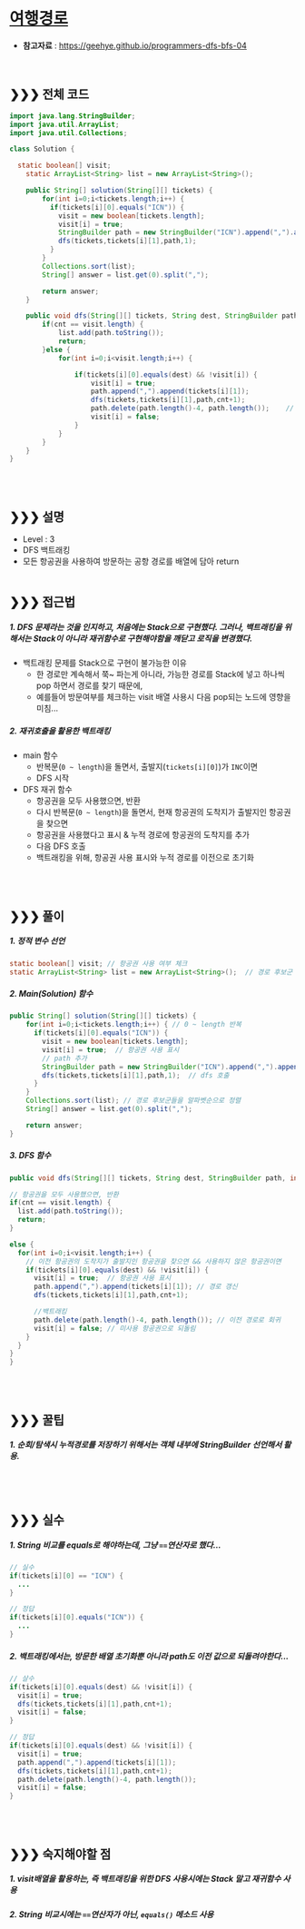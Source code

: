 # [여행경로](https://programmers.co.kr/learn/courses/30/lessons/43164)
* **참고자료** : https://geehye.github.io/programmers-dfs-bfs-04

<br>

## &#10095;&#10095;&#10095; 전체 코드
```java
import java.lang.StringBuilder;
import java.util.ArrayList;
import java.util.Collections;

class Solution {

  static boolean[] visit;
	static ArrayList<String> list = new ArrayList<String>();

    public String[] solution(String[][] tickets) {
        for(int i=0;i<tickets.length;i++) {
          if(tickets[i][0].equals("ICN")) {
            visit = new boolean[tickets.length];
            visit[i] = true;
            StringBuilder path = new StringBuilder("ICN").append(",").append(tickets[i][1]);
            dfs(tickets,tickets[i][1],path,1);
          }
        }
        Collections.sort(list);
        String[] answer = list.get(0).split(",");

        return answer;
    }

    public void dfs(String[][] tickets, String dest, StringBuilder path, int cnt) {
		if(cnt == visit.length) {
			list.add(path.toString());
			return;
		}else {
			for(int i=0;i<visit.length;i++) {

				if(tickets[i][0].equals(dest) && !visit[i]) {
					visit[i] = true;
					path.append(",").append(tickets[i][1]);
					dfs(tickets,tickets[i][1],path,cnt+1);
					path.delete(path.length()-4, path.length());	// 실수  
					visit[i] = false;
				}
			}
		}
	}
}
```

<br><br>

## &#10095;&#10095;&#10095; 설명
* Level : 3
* DFS 백트래킹
* 모든 항공권을 사용하여 방문하는 공항 경로를 배열에 담아 return
<br><br>


## &#10095;&#10095;&#10095; 접근법   
##### 1. DFS 문제라는 것을 인지하고, 처음에는 Stack으로 구현했다. 그러나, 백트래킹을 위해서는 Stack이 아니라 재귀함수로 구현해야함을 깨닫고 로직을 변경했다.
* 백트래킹 문제를 Stack으로 구현이 불가능한 이유
  * 한 경로만 계속해서 쭉~ 파는게 아니라, 가능한 경로를 Stack에 넣고 하나씩 pop 하면서 경로를 찾기 때문에,
  * 예를들어 방문여부를 체크하는 visit 배열 사용시 다음 pop되는 노드에 영향을 미침...

##### 2. 재귀호출을 활용한 백트래킹
* main 함수
  * 반복문(`0 ~ length`)을 돌면서, 출발지(`tickets[i][0]`)가 `INC`이면
  * DFS 시작
* DFS 재귀 함수
  * 항공권을 모두 사용했으면, 반환
  * 다시 반복문(`0 ~ length`)을 돌면서, 현재 항공권의 도착지가 출발지인 항공권을 찾으면
  * 항공권을 사용했다고 표시 & 누적 경로에 항공권의 도착지를 추가
  * 다음 DFS 호출
  * 백트래킹을 위해, 항공권 사용 표시와 누적 경로를 이전으로 초기화

<br><br>

## &#10095;&#10095;&#10095; 풀이
##### 1. 정적 변수 선언
```java
static boolean[] visit; // 항공권 사용 여부 체크
static ArrayList<String> list = new ArrayList<String>();  // 경로 후보군 저장
```

##### 2. Main(Solution) 함수
```java
public String[] solution(String[][] tickets) {
    for(int i=0;i<tickets.length;i++) { // 0 ~ length 반복
      if(tickets[i][0].equals("ICN")) {
        visit = new boolean[tickets.length];
        visit[i] = true;  // 항공권 사용 표시
        // path 추가
        StringBuilder path = new StringBuilder("ICN").append(",").append(tickets[i][1]);
        dfs(tickets,tickets[i][1],path,1);  // dfs 호출
      }
    }
    Collections.sort(list); // 경로 후보군들을 알파벳순으로 정렬
    String[] answer = list.get(0).split(",");

    return answer;
}
```

##### 3. DFS 함수
```java
public void dfs(String[][] tickets, String dest, StringBuilder path, int cnt) {

// 항공권을 모두 사용했으면, 반환  
if(cnt == visit.length) {
  list.add(path.toString());
  return;
}

else {
  for(int i=0;i<visit.length;i++) {
    // 이전 항공권의 도착지가 출발지인 항공권을 찾으면 && 사용하지 않은 항공권이면
    if(tickets[i][0].equals(dest) && !visit[i]) {
      visit[i] = true;  // 항공권 사용 표시
      path.append(",").append(tickets[i][1]); // 경로 갱신
      dfs(tickets,tickets[i][1],path,cnt+1);

      //백트래킹
      path.delete(path.length()-4, path.length()); // 이전 경로로 회귀
      visit[i] = false; // 미사용 항공권으로 되돌림
    }
  }
}
}
```


<br><br>



## &#10095;&#10095;&#10095; 꿀팁
##### 1. 순회/탐색시 누적경로를 저장하기 위해서는 객체 내부에 StringBuilder 선언해서 활용.



<br><br>


## &#10095;&#10095;&#10095; 실수
##### 1. String 비교를 equals로 해야하는데, 그냥 `==`연산자로 했다...
```java
// 실수
if(tickets[i][0] == "ICN") {
  ...
}

// 정답
if(tickets[i][0].equals("ICN")) {
  ...
}
```
##### 2. 백트래킹에서는, 방문한 배열 초기화뿐 아니라 path도 이전 값으로 되돌려야한다...
```java
// 살수
if(tickets[i][0].equals(dest) && !visit[i]) {
  visit[i] = true;
  dfs(tickets,tickets[i][1],path,cnt+1);
  visit[i] = false;
}

// 정답
if(tickets[i][0].equals(dest) && !visit[i]) {
  visit[i] = true;
  path.append(",").append(tickets[i][1]);
  dfs(tickets,tickets[i][1],path,cnt+1);
  path.delete(path.length()-4, path.length());
  visit[i] = false;
}
```

<br><br>

## &#10095;&#10095;&#10095; 숙지해야할 점
##### 1. visit배열을 활용하는, 즉 백트래킹을 위한 DFS 사용시에는 Stack 말고 재귀함수 사용
##### 2. String 비교시에는 `==`연산자가 아닌, `equals()` 메소드 사용




<br>
<br>
<br>
